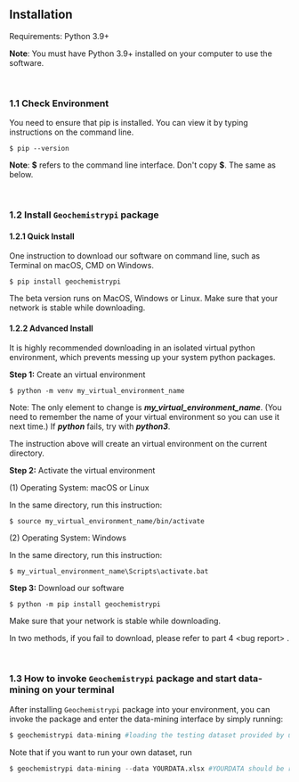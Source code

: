 ## Installation

Requirements: Python 3.9+

**Note**: You must have Python 3.9+ installed on your computer to use the software.

<br />

### 1.1 Check Environment

You need to ensure that pip is installed.
You can view it by typing instructions on the command line.

```
$ pip --version
```
**Note**: **\$** refers to the command line interface. Don't copy **\$**.  The same as below.

<br />

### 1.2 Install `Geochemistrypi` package 
#### 1.2.1 Quick Install

One instruction to download our software on command line, such as Terminal on macOS, CMD on Windows.  

```
$ pip install geochemistrypi
```

The beta version runs on MacOS, Windows or Linux. Make sure that your network is stable while downloading.

#### 1.2.2 Advanced Install

It is highly recommended downloading in an isolated virtual python environment, which prevents messing up your system python packages. 

**Step 1:** Create an virtual environment

```
$ python -m venv my_virtual_environment_name
```

Note: The only element to change is ***my_virtual_environment_name***. (You need to remember the name of your virtual environment so you can use it next time.)
If ***python*** fails, try with ***python3***.

The instruction above will create an virtual environment on the current directory.

**Step 2:** Activate the virtual environment

(1) Operating System: macOS or Linux

In the same directory, run this instruction:

```
$ source my_virtual_environment_name/bin/activate
```

(2) Operating System: Windows

In the same directory, run this instruction:

```
$ my_virtual_environment_name\Scripts\activate.bat
```

**Step 3:** Download our software 

```
$ python -m pip install geochemistrypi
```

Make sure that your network is stable while downloading.

In two methods, if you fail to download, please refer to part 4 \<bug report\> .

<br />

### 1.3 How to invoke `Geochemistrypi` package and start data-mining on your terminal

After installing `Geochemistrypi` package into your environment, you can invoke the package and enter the data-mining interface by simply running:

```python
$ geochemistrypi data-mining #loading the testing dataset provided by us
```

Note that if you want to run your own dataset, run 

```python
$ geochemistrypi data-mining --data YOURDATA.xlsx #YOURDATA should be replaced by the file name of your dataset
```

